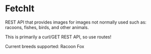 # FetchIt
REST API that provides images for images not normally used such as: racoons, fishes, birds, and other animals. 

This is primarily a curl/GET REST API, so use routes!


Current breeds supported:
Racoon
Fox
